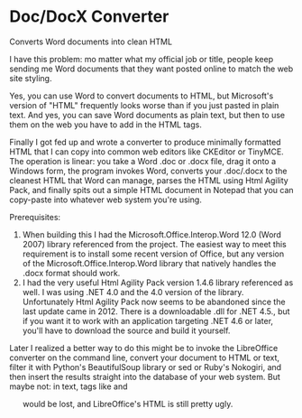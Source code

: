 # Doc/DocX Converter
 Converts Word documents into clean HTML

I have this problem: mo matter what my official job or title, people keep sending me Word documents that they want posted online to match the web site styling.

Yes, you can use Word to convert documents to HTML, but Microsoft's version of "HTML" frequently looks worse than if you just pasted in plain text. And yes, you can save Word documents as plain text, but then to use them on the web you have to add in the HTML tags.

Finally I got fed up and wrote a converter to produce minimally formatted HTML that I can copy into common web editors like CKEditor or TinyMCE. The operation is linear: you take a Word .doc or .docx file, drag it onto a Windows form, the program invokes Word, converts your .doc/.docx to the cleanest HTML that Word can manage, parses the HTML using Html Agility Pack, and finally spits out a simple HTML document in Notepad that you can copy-paste into whatever web system you're using.

Prerequisites:

1. When building this I had the Microsoft.Office.Interop.Word 12.0 (Word 2007) library referenced from the project. The easiest way to meet this requirement is to install some recent version of Office, but any version of the Microsoft.Office.Interop.Word library that natively handles the .docx format should work.
2. I had the very useful Html Agility Pack version 1.4.6 library referenced as well. I was using .NET 4.0 and the 4.0 version of the library. Unfortunately Html Agility Pack now seems to be abandoned since the last update came in 2012. There is a downloadable .dll for .NET 4.5., but if you want it to work with an application targeting .NET 4.6 or later, you'll have to download the source and build it yourself.

Later I realized a better way to do this might be to invoke the LibreOffice converter on the command line, convert your document to HTML or text, filter it with Python's BeautifulSoup library or sed or Ruby's Nokogiri, and then insert the results straight into the database of your web system. But maybe not: in text, tags like <table> and <ul> would be lost, and LibreOffice's HTML is still pretty ugly.